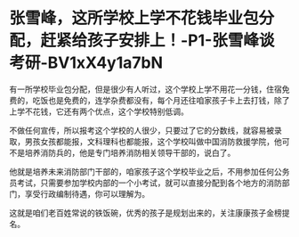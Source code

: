 # 张雪峰，这所学校上学不花钱毕业包分配，赶紧给孩子安排上！-P1-张雪峰谈考研-BV1xX4y1a7bN

有一所学校毕业包分配，但是很少有人听过，这个学校上学不用花一分钱，住宿免费的，吃饭也是免费的，连学杂费都没有，每个月还往咱家孩子卡上去打钱，除了上学不花钱，它还有两个优点，这个学校特别低调。

不做任何宣传，所以报考这个学校的人很少，只要过了它的分数线，就容易被录取，男孩女孩都能报，文科理科也都能报，这个学校叫做中国消防救援学院，他可不是培养消防兵的，他是专门培养消防相关领导干部的，说白了。

他就是培养未来消防部门干部的，咱家孩子这个学校毕业之后，不用参加任何公务员考试，只需要参加学校内部的一个小考试，就可以直接分配到各个地方的消防部门，享受行政编制待遇，你可以理解为。

这就是咱们老百姓常说的铁饭碗，优秀的孩子是规划出来的，关注康康孩子金榜提名。